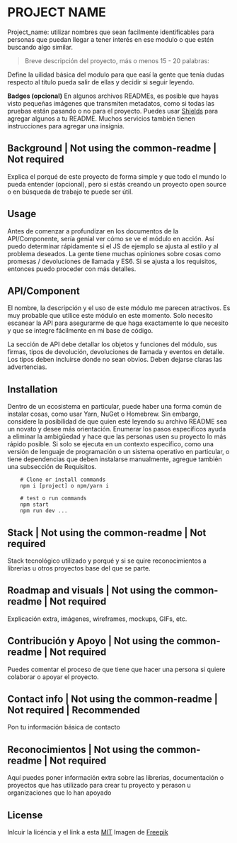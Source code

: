 # PROJECT NAME

Project_name: utilizar nombres que sean facilmente identificables para personas que puedan llegar a tener interés en ese modulo o que estén buscando algo similar.

> Breve descripción del proyecto, más o menos 15 - 20 palabras:

Define la uilidad básica del modulo para que easí la gente que tenía dudas respecto al título pueda salir de ellas y decidir si seguir leyendo.

**Badges (opcional)**
En algunos archivos READMEs, es posible que hayas visto pequeñas imágenes que transmiten metadatos, como si todas las pruebas están pasando o no para el proyecto. Puedes usar [Shields](http://shields.io/) para agregar algunos a tu README. Muchos servicios también tienen instrucciones para agregar una insignia.

## Background | Not using the common-readme | Not required

Explica el porqué de este proyecto de forma simple y que todo el mundo lo pueda entender (opcional), pero si estás creando un proyecto open source o en búsqueda de trabajo te puede ser útil.

## Usage

Antes de comenzar a profundizar en los documentos de la API/Componente, sería genial ver cómo se ve el módulo en acción. Así puedo determinar rápidamente si el JS de ejemplo se ajusta al estilo y al problema deseados. La gente tiene muchas opiniones sobre cosas como promesas / devoluciones de llamada y ES6. Si se ajusta a los requisitos, entonces puedo proceder con más detalles.

## API/Component

El nombre, la descripción y el uso de este módulo me parecen atractivos. Es muy probable que utilice este módulo en este momento. Solo necesito escanear la API para asegurarme de que haga exactamente lo que necesito y que se integre fácilmente en mi base de código.

La sección de API debe detallar los objetos y funciones del módulo, sus firmas, tipos de devolución, devoluciones de llamada y eventos en detalle. Los tipos deben incluirse donde no sean obvios. Deben dejarse claras las advertencias.

## Installation

Dentro de un ecosistema en particular, puede haber una forma común de instalar cosas, como usar Yarn, NuGet o Homebrew. Sin embargo, considere la posibilidad de que quien esté leyendo su archivo README sea un novato y desee más orientación. Enumerar los pasos específicos ayuda a eliminar la ambigüedad y hace que las personas usen su proyecto lo más rápido posible. Si solo se ejecuta en un contexto específico, como una versión de lenguaje de programación o un sistema operativo en particular, o tiene dependencias que deben instalarse manualmente, agregue también una subsección de Requisitos.

```shell
    # Clone or install commands
    npm i [project] o npm/yarn i
```

```shell
    # test o run commands
    npm start
    npm run dev ...
```

## Stack | Not using the common-readme | Not required

Stack tecnológico utilizado y porqué y si se quire reconocimientos a librerias u otros proyectos base del que se parte.

## Roadmap and visuals | Not using the common-readme | Not required

Explicación extra, imágenes, wireframes, mockups, GIFs, etc.

## Contribución y Apoyo | Not using the common-readme | Not required

Puedes comentar el proceso de que tiene que hacer una persona si quiere colaborar o apoyar el proyecto.

## Contact info | Not using the common-readme | Not required | Recommended

Pon tu información básica de contacto

## Reconocimientos | Not using the common-readme | Not required

Aquí puedes poner información extra sobre las librerias, documentación o proyectos que has utilizado para crear tu proyecto y perason u organizaciones que lo han apoyado

## License

Inlcuir la licéncia y el link a esta
[MIT](https://opensource.org/licenses/MIT)
Imagen de <a href="https://www.freepik.es/vector-gratis/pack-plantillas-logotipos-catering-plano_15291817.htm#query=cook%20logo&position=34&from_view=search&track=ais">Freepik</a>
